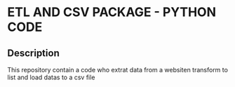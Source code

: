 # ETL AND CSV PACKAGE - PYTHON CODE

## Description
This repository contain a code who extrat data from a websiten transform to list and load datas to a csv file